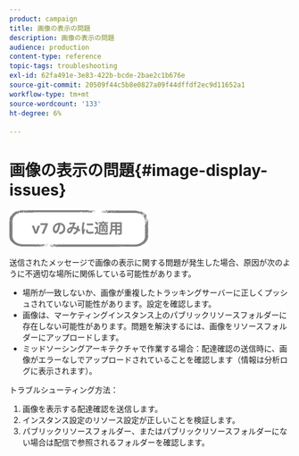 ```yaml
---
product: campaign
title: 画像の表示の問題
description: 画像の表示の問題
audience: production
content-type: reference
topic-tags: troubleshooting
exl-id: 62fa491e-3e83-422b-bcde-2bae2c1b676e
source-git-commit: 20509f44c5b8e0827a09f44dffdf2ec9d11652a1
workflow-type: tm+mt
source-wordcount: '133'
ht-degree: 6%

---
```


# 画像の表示の問題{#image-display-issues}

![](../../assets/v7-only.svg)

送信されたメッセージで画像の表示に関する問題が発生した場合、原因が次のように不適切な場所に関係している可能性があります。

* 場所が一致しないか、画像が重複したトラッキングサーバーに正しくプッシュされていない可能性があります。設定を確認します。
* 画像は、マーケティングインスタンス上のパブリックリソースフォルダーに存在しない可能性があります。問題を解決するには、画像をリソースフォルダーにアップロードします。
* ミッドソーシングアーキテクチャで作業する場合：配達確認の送信時に、画像がエラーなしでアップロードされていることを確認します（情報は分析ログに表示されます）。

トラブルシューティング方法：

1. 画像を表示する配達確認を送信します。
1. インスタンス設定のリソース設定が正しいことを検証します。
1. パブリックリソースフォルダー、またはパブリックリソースフォルダーにない場合は配信で参照されるフォルダーを確認します。
